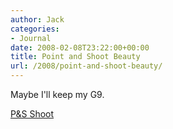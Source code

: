 ```yaml
---
author: Jack
categories:
- Journal
date: 2008-02-08T23:22:00+00:00
title: Point and Shoot Beauty
url: /2008/point-and-shoot-beauty/
---
```


Maybe I'll keep my G9.

[P&S Shoot][1]

 [1]: http://www.digitalphotoshopretouching.com/video-samples/shoot1/vid1.htm